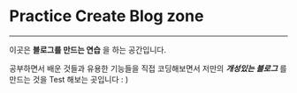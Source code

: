 # Practice Create Blog zone

---------

이곳은 __블로그를 만드는 연습__ 을 하는 공간입니다.

공부하면서 배운 것들과 유용한 기능들을 직접 코딩해보면서
저만의 ___개성있는 블로그___ 를 만드는 것을 Test
해보는 곳입니다 : )
